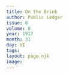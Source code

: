 ```yaml
---
title: On the Brink
author: Public Ledger
issue: 8
volume: 8
year: 1917
month: 31
day: VI
tags:
layout: page.njk
image:
---
```

